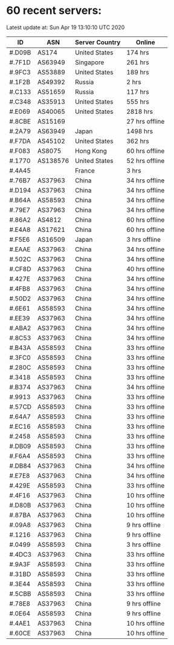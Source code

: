 # 60 recent servers:

Latest update at: Sun Apr 19 13:10:10 UTC 2020

| ID | ASN | Server Country | Online |
| -- | --- | -------------- | ------ |
| #.D09B | AS174 | United States | 174 hrs |
| #.7F1D | AS63949 | Singapore | 261 hrs |
| #.9FC3 | AS53889 | United States | 189 hrs |
| #.1F2B | AS49392 | Russia | 2 hrs |
| #.C133 | AS51659 | Russia | 117 hrs |
| #.C348 | AS35913 | United States | 555 hrs |
| #.E069 | AS40065 | United States | 2818 hrs |
| #.8CBE | AS15169 |  | 27 hrs offline |
| #.2A79 | AS63949 | Japan | 1498 hrs |
| #.F7DA | AS45102 | United States | 362 hrs |
| #.F083 | AS8075 | Hong Kong | 60 hrs offline |
| #.1770 | AS138576 | United States | 52 hrs offline |
| #.4A45 |  | France | 3 hrs |
| #.76B7 | AS37963 | China | 34 hrs offline |
| #.D194 | AS37963 | China | 34 hrs offline |
| #.B64A | AS58593 | China | 34 hrs offline |
| #.79E7 | AS37963 | China | 34 hrs offline |
| #.86A2 | AS4812 | China | 60 hrs offline |
| #.E4A8 | AS17621 | China | 60 hrs offline |
| #.F5E6 | AS16509 | Japan | 3 hrs offline |
| #.EAAE | AS37963 | China | 34 hrs offline |
| #.502C | AS37963 | China | 34 hrs offline |
| #.CF8D | AS37963 | China | 40 hrs offline |
| #.427E | AS37963 | China | 34 hrs offline |
| #.4FB8 | AS37963 | China | 34 hrs offline |
| #.50D2 | AS37963 | China | 34 hrs offline |
| #.6E61 | AS58593 | China | 34 hrs offline |
| #.EE39 | AS37963 | China | 34 hrs offline |
| #.ABA2 | AS37963 | China | 34 hrs offline |
| #.8C53 | AS37963 | China | 34 hrs offline |
| #.B43A | AS58593 | China | 33 hrs offline |
| #.3FC0 | AS58593 | China | 33 hrs offline |
| #.280C | AS58593 | China | 33 hrs offline |
| #.3418 | AS58593 | China | 33 hrs offline |
| #.B374 | AS37963 | China | 34 hrs offline |
| #.9913 | AS37963 | China | 33 hrs offline |
| #.57CD | AS58593 | China | 33 hrs offline |
| #.64A7 | AS58593 | China | 33 hrs offline |
| #.EC16 | AS58593 | China | 33 hrs offline |
| #.2458 | AS58593 | China | 33 hrs offline |
| #.DB09 | AS58593 | China | 33 hrs offline |
| #.F6A4 | AS58593 | China | 33 hrs offline |
| #.DB84 | AS37963 | China | 34 hrs offline |
| #.E7E8 | AS37963 | China | 34 hrs offline |
| #.429E | AS58593 | China | 33 hrs offline |
| #.4F16 | AS37963 | China | 10 hrs offline |
| #.D80B | AS37963 | China | 10 hrs offline |
| #.87BA | AS37963 | China | 10 hrs offline |
| #.09A8 | AS37963 | China | 9 hrs offline |
| #.1216 | AS37963 | China | 9 hrs offline |
| #.0499 | AS58593 | China | 3 hrs offline |
| #.4DC3 | AS37963 | China | 33 hrs offline |
| #.9A3F | AS58593 | China | 33 hrs offline |
| #.31BD | AS58593 | China | 33 hrs offline |
| #.3E44 | AS58593 | China | 33 hrs offline |
| #.5CBB | AS58593 | China | 33 hrs offline |
| #.78E8 | AS37963 | China | 9 hrs offline |
| #.0E64 | AS58593 | China | 9 hrs offline |
| #.4AE1 | AS37963 | China | 10 hrs offline |
| #.60CE | AS37963 | China | 10 hrs offline |

